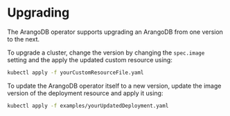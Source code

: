 <!-- don't edit here, its from https://@github.com/arangodb/kube-arangodb.git / docs/Manual/ -->
# Upgrading

The ArangoDB operator supports upgrading an ArangoDB from
one version to the next.

To upgrade a cluster, change the version by changing
the `spec.image` setting and the apply the updated
custom resource using:

```bash
kubectl apply -f yourCustomResourceFile.yaml
```

To update the ArangoDB operator itself to a new version,
update the image version of the deployment resource
and apply it using:

```bash
kubectl apply -f examples/yourUpdatedDeployment.yaml
```
